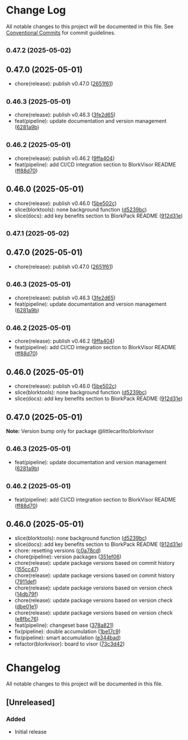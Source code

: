 # Change Log

All notable changes to this project will be documented in this file.
See [Conventional Commits](https://conventionalcommits.org) for commit guidelines.

## <small>0.47.2 (2025-05-02)</small>




## 0.47.0 (2025-05-01)

* chore(release): publish v0.47.0 ([2651f61](https://github.com/littlecarlito/threejs_site/commit/2651f61))



## <small>0.46.3 (2025-05-01)</small>

* chore(release): publish v0.46.3 ([3fe2d65](https://github.com/littlecarlito/threejs_site/commit/3fe2d65))
* feat(pipeline): update documentation and version management ([6281a9b](https://github.com/littlecarlito/threejs_site/commit/6281a9b))



## <small>0.46.2 (2025-05-01)</small>

* chore(release): publish v0.46.2 ([9ffa404](https://github.com/littlecarlito/threejs_site/commit/9ffa404))
* feat(pipeline): add CI/CD integration section to BlorkVisor README ([ff88d70](https://github.com/littlecarlito/threejs_site/commit/ff88d70))



## 0.46.0 (2025-05-01)

* chore(release): publish v0.46.0 ([5be502c](https://github.com/littlecarlito/threejs_site/commit/5be502c))
* slice(blorktools): none background function ([d5239bc](https://github.com/littlecarlito/threejs_site/commit/d5239bc))
* slice(docs): add key benefits section to BlorkPack README ([912d31e](https://github.com/littlecarlito/threejs_site/commit/912d31e))





## <small>0.47.1 (2025-05-02)</small>




## 0.47.0 (2025-05-01)

* chore(release): publish v0.47.0 ([2651f61](https://github.com/littlecarlito/threejs_site/commit/2651f61))



## <small>0.46.3 (2025-05-01)</small>

* chore(release): publish v0.46.3 ([3fe2d65](https://github.com/littlecarlito/threejs_site/commit/3fe2d65))
* feat(pipeline): update documentation and version management ([6281a9b](https://github.com/littlecarlito/threejs_site/commit/6281a9b))



## <small>0.46.2 (2025-05-01)</small>

* chore(release): publish v0.46.2 ([9ffa404](https://github.com/littlecarlito/threejs_site/commit/9ffa404))
* feat(pipeline): add CI/CD integration section to BlorkVisor README ([ff88d70](https://github.com/littlecarlito/threejs_site/commit/ff88d70))



## 0.46.0 (2025-05-01)

* chore(release): publish v0.46.0 ([5be502c](https://github.com/littlecarlito/threejs_site/commit/5be502c))
* slice(blorktools): none background function ([d5239bc](https://github.com/littlecarlito/threejs_site/commit/d5239bc))
* slice(docs): add key benefits section to BlorkPack README ([912d31e](https://github.com/littlecarlito/threejs_site/commit/912d31e))





## 0.47.0 (2025-05-01)

**Note:** Version bump only for package @littlecarlito/blorkvisor

## <small>0.46.3 (2025-05-01)</small>

- feat(pipeline): update documentation and version management ([6281a9b](https://github.com/littlecarlito/threejs_site/commit/6281a9b))

## <small>0.46.2 (2025-05-01)</small>

- feat(pipeline): add CI/CD integration section to BlorkVisor README ([ff88d70](https://github.com/littlecarlito/threejs_site/commit/ff88d70))

## 0.46.0 (2025-05-01)

- slice(blorktools): none background function ([d5239bc](https://github.com/littlecarlito/threejs_site/commit/d5239bc))
- slice(docs): add key benefits section to BlorkPack README ([912d31e](https://github.com/littlecarlito/threejs_site/commit/912d31e))
- chore: resetting versions ([c0a78cd](https://github.com/littlecarlito/threejs_site/commit/c0a78cd))
- chore(pipeline): version packages ([351ef06](https://github.com/littlecarlito/threejs_site/commit/351ef06))
- chore(release): update package versions based on commit history ([155cc47](https://github.com/littlecarlito/threejs_site/commit/155cc47))
- chore(release): update package versions based on commit history ([7911def](https://github.com/littlecarlito/threejs_site/commit/7911def))
- chore(release): update package versions based on version check ([14db79f](https://github.com/littlecarlito/threejs_site/commit/14db79f))
- chore(release): update package versions based on version check ([dbe01e1](https://github.com/littlecarlito/threejs_site/commit/dbe01e1))
- chore(release): update package versions based on version check ([e8fbc76](https://github.com/littlecarlito/threejs_site/commit/e8fbc76))
- feat(pipeline): changeset base ([378a821](https://github.com/littlecarlito/threejs_site/commit/378a821))
- fix(pipeline): double accumulation ([1be17c9](https://github.com/littlecarlito/threejs_site/commit/1be17c9))
- fix(pipeline): smart accumulation ([e344bad](https://github.com/littlecarlito/threejs_site/commit/e344bad))
- refactor(blorkvisor): board to visor ([73c3d42](https://github.com/littlecarlito/threejs_site/commit/73c3d42))

# Changelog

All notable changes to this project will be documented in this file.

## [Unreleased]

### Added

- Initial release
